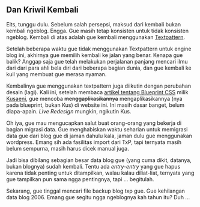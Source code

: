 ## Dan Kriwil Kembali

Eits, tunggu dulu. Sebelum salah persepsi, maksud dari kembali bukan kembali ngeblog. Engga. Gue masih tetap konsisten untuk tidak konsisten ngeblog. Kembali di atas adalah gue kembali menggunakan [Textpattern](http://textpattern.com).

Setelah beberapa waktu gue tidak menggunakan Textpattern untuk engine blog ini, akhirnya gue memilih kembali ke jalan yang benar. Kenapa gue balik? Anggap saja gue telah melakukan perjalanan panjang mencari ilmu dari dari para ahli bela diri dari beberapa bagian dunia, dan gue kembali ke kuil yang membuat gue merasa nyaman.

Kembalinya gue menggunakan textpattern juga diikutin dengan perubahan desain (lagi). Kali ini, setelah membaca [artikel tentang Blueprint CSS](http://kusaeni.com/blog/blueprint-css) milik [Kusaeni](http://kusaeni.com), gue mencoba <del>menggaplikasikannya</del> mengaplikasikannya (nya pada blueprint, bukan Kus) di website ini. Ini masih dasar banget, belum diapa-apain. _Live Redesign_ mungkin, ngikutin Kus.

Oh iya, gue mau mengucapkan salut buat orang-orang yang bekerja di bagian migrasi data. Gue menghabiskan waktu seharian untuk memigrasi data gue dari blog gue di jaman dahulu kala, jaman dulu gue menggunakan wordpress. Emang sih ada fasilitas import dari TxP, tapi ternyata masih belum sempurna, masih harus dicek manual juga.

Jadi bisa dibilang sebagian besar data blog gue (yang cuma dikit, datanya, bukan blognya) sudah kembali. Tentu ada _entry-entry_ yang gue hapus karena tidak penting untuk ditampilkan, walau kalau diliat-liat, ternyata yang gue tampilkan pun sama ngga pentingnya, tapi ... begitulah.

Sekarang, gue tinggal mencari file backup blog txp gue. Gue kehilangan data blog 2006. Emang gue segitu ngga ngeblognya kah tahun itu? Duh ...

<!-- {"time": "2007-09-06 09:09:06", "title": "Dan Kriwil Kembali"} -->
